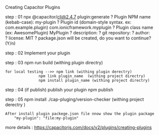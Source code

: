 Creating Capacitor Plugins

step : 01
	npx @capacitor/cli@2.4.7 plugin:generate
	? Plugin NPM name (kebab-case): my-plugin
	? Plugin id (domain-style syntax. ex: com.example.plugin) com.ionicframework.myplugin
	? Plugin class name (ex: AwesomePlugin) MyPlugin
	? description:
	? git repository:
	? author:	
	? license: MIT
	? package.json will be created, do you want to continue? (Y/n)

step : 02
	Implement your plugin

step : 03
	npm run build (withing plugin directry)
	
	for local testing -->> npm link (withing plugin derectry)
			       npm link plugin_name  (withing project directry)
			       npm install plugin_name (withing project directry)
step : 04  (if publish)
	publish your plugin
		npm publish

step : 05
	npm install ./cap-pluging/version-checker  (withing project derectry )

	After install plugin packege.json file nnow show the plugin package
		"my-plugin": "file:my-plugin"


more details :  https://capacitorjs.com/docs/v2/plugins/creating-plugins
		
	
	
